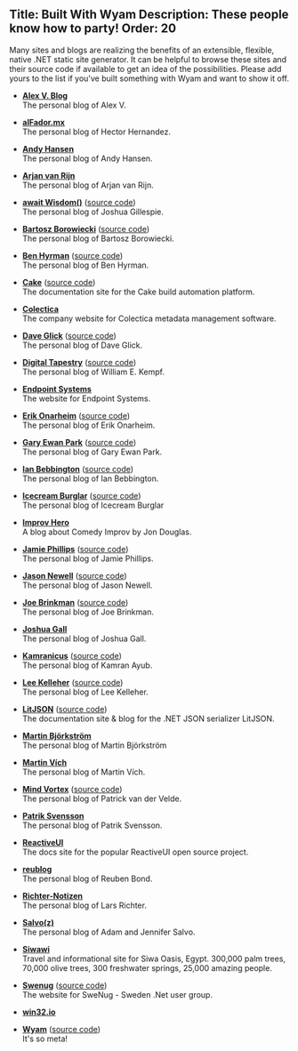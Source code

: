 Title: Built With Wyam
Description: These people know how to party!
Order: 20
---
Many sites and blogs are realizing the benefits of an extensible, flexible, native .NET static site generator. It can be helpful to browse these sites and their source code if available to get an idea of the possibilities. Please add yours to the list if you've built something with Wyam and want to show it off.

<!-- Use two spaces after the title for proper formatting -->

- **[Alex V. Blog](http://alexvab.com)**  
  The personal blog of Alex V.

- **[alFador.mx](http://www.alfador.mx)**  
  The personal blog of Hector Hernandez.

- **[Andy Hansen](http://andyhansen.co.nz)**  
  The personal blog of Andy Hansen.

- **[Arjan van Rijn](http://arjanvanrijn.com)**  
  The personal blog of Arjan van Rijn. 

- **[await Wisdom()](https://blog.awaitwisdom.com/)** ([source code](https://github.com/jcgillespie/awaitWisdom))  
  The personal blog of Joshua Gillespie.
  
- **[Bartosz Borowiecki](http://gniriki.com)** ([source code](https://github.com/gniriki/gniriki.com))  
  The personal blog of Bartosz Borowiecki.

- **[Ben Hyrman](http://hyr.mn)** ([source code](https://github.com/hyrmn/hyr.mn))  
  The personal blog of Ben Hyrman.

- **[Cake](http://cakebuild.net/)** ([source code](https://github.com/cake-build/website))  
  The documentation site for the Cake build automation platform.

- **[Colectica](https://www.colectica.com/)**  
  The company website for Colectica metadata management software.

- **[Dave Glick](https://daveaglick.com)** ([source code](https://github.com/daveaglick/daveaglick))  
  The personal blog of Dave Glick.

- **[Digital Tapestry](http://digitaltapestry.net)** ([source code](https://github.com/wekempf/wekempf.github.io))  
  The personal blog of William E. Kempf.

- **[Endpoint Systems](http://endpointsystems.com)**  
  The website for Endpoint Systems.

- **[Erik Onarheim](https://erikonarheim.com/)** ([source code](https://github.com/eonarheim/eonarheim.github.io))  
  The personal blog of Erik Onarheim.

- **[Gary Ewan Park](http://www.gep13.co.uk/)** ([source code](https://github.com/gep13/gep13))  
  The personal blog of Gary Ewan Park.

- **[Ian Bebbington](http://ian.bebbs.co.uk)** ([source code](https://github.com/ibebbs/ibebbs.github.io))  
  The personal blog of Ian Bebbington.
  
- **[Icecream Burglar](http://icecreamburglar.blog)** ([source code](https://github.com/icecreamburglar/icecreamburglar.github.io))  
  The personal blog of Icecream Burglar
  
- **[Improv Hero](http://www.improvhero.com/)**  
  A blog about Comedy Improv by Jon Douglas.

- **[Jamie Phillips](http://www.phillipsj.net)** ([source code](https://github.com/phillipsj/phillipsj))  
  The personal blog of Jamie Phillips.

- **[Jason Newell](http://jasonnewell.net/)** ([source code](https://github.com/jlnewell/jlnewell.github.io))  
  The personal blog of Jason Newell.
  
- **[Joe Brinkman](http://joe.brinkman.me/)** ([source code](https://github.com/jbrinkman/joe.brinkman.me))  
  The personal blog of Joe Brinkman.
  
- **[Joshua Gall](http://www.imtraum.com)**  
  The personal blog of Joshua Gall.

- **[Kamranicus](https://kamranicus.com/)** ([source code](https://github.com/kamranayub/kamranayub.github.io/tree/source))  
  The personal blog of Kamran Ayub.

- **[Lee Kelleher](https://leekelleher.com)** ([source code](https://github.com/leekelleher/leekelleher.com))  
  The personal blog of Lee Kelleher.

- **[LitJSON](https://litjson.net/)** ([source code](https://github.com/LitJSON/litjson.github.io/))  
  The documentation site & blog for the .NET JSON serializer LitJSON.

- **[Martin Björkström](https://martinbjorkstrom.com/)**  
  The personal blog of Martin Björkström 

- **[Martin Vích](https://www.martinvich.net)**  
  The personal blog of Martin Vích.

- **[Mind Vortex](http://www.petrikvandervelde.nl/)** ([source code](https://github.com/pvandervelde/mindvortex))  
  The personal blog of Patrick van der Velde.
  
- **[Patrik Svensson](http://patriksvensson.se)**  
  The personal blog of Patrik Svensson.
  
- **[ReactiveUI](https://reactiveui.net)**  
  The docs site for the popular ReactiveUI open source project.
  
- **[reublog](https://reubenbond.github.io)**  
  The personal blog of Reuben Bond.

- **[Richter-Notizen](http://richter-notizen.de/)**  
  The personal blog of Lars Richter.

- **[Salvo(z)](https://salvoz.com/)**  
  The personal blog of Adam and Jennifer Salvo.

- **[Siwawi](http://siwawi.com/)**  
  Travel and informational site for Siwa Oasis, Egypt. 300,000 palm trees, 70,000 olive trees, 300 freshwater springs, 25,000 amazing people.
  
- **[Swenug](https://swenug.se)** ([source code](https://github.com/SweNug/swenug.github.io/))  
  The website for SweNug - Sweden .Net user group.
  
- **[win32.io](http://win32.io)**  

- **[Wyam](https://wyam.io)** ([source code](https://github.com/Wyamio/Wyam.Web))  
  It's so meta!






